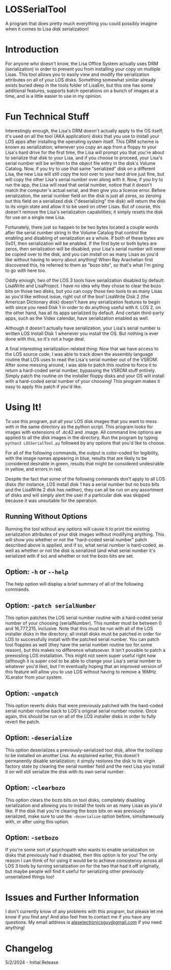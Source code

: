 # LOSSerialTool
A program that does pretty much everything you could possibly imagine when it comes to Lisa disk serialization!

# Introduction
For anyone who doesn't know, the Lisa Office System actually uses DRM (serialization) in order to prevent you from installing your copy on multiple Lisas. This tool allows you to easily view and modify the serialization attributes on all of your LOS disks. Something somewhat similar already exists buried deep in the tools folder of LisaEm, but this one has some additional features, supports batch operations on a bunch of images at a time, and is a little easier to use in my opinion.

# Fun Technical Stuff
Interestingly enough, the Lisa's DRM doesn't actually apply to the OS itself; it's used on all the tool (AKA application) disks that you use to install your LOS apps after installing the operating system itself. This DRM scheme is known as serialization; whenever you copy an app from a floppy to your Lisa's hard drive for the first time, the Lisa will prompt you that you're about to serialize that disk to your Lisa, and if you choose to proceed, your Lisa's serial number will be written to the object file entry in the disk's Volume Catalog. Now, if you try to use that same "serialized" disk on a different Lisa, the new Lisa will still copy the tool over to your hard drive just fine, but will copy the other Lisa's serial number over along with it. Now, if you try to run the app, the Lisa will read that serial number, notice that it doesn't match the computer's actual serial, and then give you a license error. Before serialization, the serial number field on the disk is just all zeros, so zeroing out this field on a serialized disk ("deserializing" the disk) will return the disk to its virgin state and allow it to be used on other Lisas. But of course, this doesn't remove the Lisa's serialization capabilities; it simply resets the disk for use on a single new Lisa.

Fortunately, there just so happen to be two bytes located a couple words after the serial number string in the Volume Catalog that control the enabling and disabling of serialization as a whole. If both of these bytes are 0x01, then serialization will be enabled. If the first byte or both bytes are zeros, then serialization will be disabled, your Lisa's serial number will never be copied over to the disk, and you can install on as many Lisas as you'd like without having to worry about anything! When Ray Arachelian first discovered this, he referred to them as "bozo bits", so that's what I'm going to go with here too.

Oddly enough, two of the LOS 3 tools have serialization disabled by default: LisaWrite and LisaProject. I have no idea why they chose to clear the bozo bits on those two disks, but you can copy those two tools to as many Lisas as you'd like without issue, right out of the box! LisaWrite Disk 2 (the American Dictionary disk) doesn't have any serialization features to begin with since you need Disk 1 in order to do anything useful with it. LOS 2, on the other hand, has all its apps serialized by default. And certain third-party apps, such as the Videx calendar, have serialization enabled as well.

Although it doesn't actually have serialization, your Lisa's serial number is written LOS Install Disk 1 whenever you install the OS. But nothing is ever done with this, so it's not a huge deal.

A final interesting serialization-related thing: Now that we have access to the LOS source code, I was able to track down the assembly language routine that LOS uses to read the Lisa's serial number out of the VSROM. After some messing around, I was able to patch this routine to force it to return a hard-coded serial number, bypassing the VSROM stuff entirely. Simply patch the routine on the installer floppy disks and your OS will install with a hard-coded serial number of your choosing! This program makes it easy to apply this patch if you'd like.

# Using It!
To use this program, put all your LOS disk images that you want to mess with in the same directory as the python script. This program looks for images with extensions of .dc42 and .image. All command line options are applied to all the disk images in the directory. Run the program by typing `python3 LOSSerialTool.py` followed by any options that you'd like to choose.

For all of the following commands, the output is color-coded for legibility, with the image names appearing in blue, results that are likely to be considered desirable in green, results that might be considered undesirable in yellow, and errors in red.

Despite the fact that some of the following commands don't apply to all LOS disks (for instance, LOS install disk 1 has a serial number but no bozo bits and the LisaWrite 2 disk has neither), they can all be run on any assortment of disks and will simply alert the user if a particular disk was skipped because it was unsuitable for the operation.

## Running Without Options
Running the tool without any options will cause it to print the existing serialization attributes of your disk images without modifying anything. This will show you whether or not the "hard-coded serial number" patch described above is applied, and if so, what serial number is hard-coded, as well as whether or not the disk is serialized (and what serial number it's serialized with if so) and whether or not the bozo bits are set.

## Option: `-h` or `--help`
The help option will display a brief summary of all of the following commands.

## Option: `-patch serialNumber`
This option patches the LOS serial number routine with a hard-coded serial number of your choosing (serialNumber). This number must be between 0 and 16,777,215, inclusive. Note that this must be run with all of the LOS installer disks in the directory; all install disks must be patched in order for LOS to successfully install with the patched serial number. You can patch tool floppies as well (they have the serial number routine too for some reason), but this makes no difference whatsoever. It isn't possible to patch a preexisting LOS installation. This might not seem super useful right now (although it is super cool to be able to change your Lisa's serial number to whatever you'd like), but I'm eventually hoping that an improved version of this feature will allow you to use LOS without having to remove a 16MHz XLerator from your system.

## Option: `-unpatch`
This option reverts disks that were previously patched with the hard-coded serial number routine back to LOS's original serial number routine. Once again, this should be run on all of the LOS installer disks in order to fully revert the patch.

## Option: `-deserialize`
This option deserializes a previously-serialized tool disk, allow the tool/app to be installed on another Lisa. As explained earlier, this doesn't permanently disable serialization; it simply restores the disk to its virgin factory state by clearing the serial number field and the next Lisa you install it on will still serialize the disk with its own serial number.

## Option: `-clearbozo`
This option clears the bozo bits on tool disks, completely disabling serialization and allowing you to install the tools on as many Lisas as you'd like. If the disk that you're clearing the bozo bits on was previously serialized, make sure to use the `-deserialize` option before, simultaneously with, or after using this option.

## Option: `-setbozo`
If you're some sort of psychopath who wants to enable serialization on disks that previously had it disabled, then this option is for you! The only reason I can think of for using it would be to achieve consistency across all LOS 3 tools by turning serialization on for the two that had it off originally, but maybe people will find it useful for serializing other previously unserialized things too!

# Issues and Further Information
I don't currently know of any problems with this program, but please let me know if you find any! And also feel free to contact me if you have any questions. My email address is alexelectronicsguy@gmail.com if you need anything!

# Changelog
5/2/2024 - Initial Release
